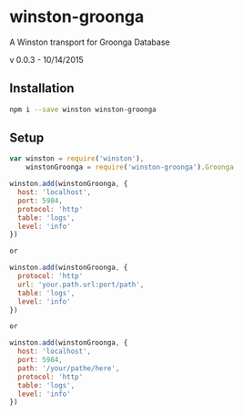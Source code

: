 # winston-groonga
A Winston transport for Groonga Database

v 0.0.3 - 10/14/2015

## Installation

```bash
npm i --save winston winston-groonga
```

## Setup

```js
var winston = require('winston'),
    winstonGroonga = require('winston-groonga').Groonga

winston.add(winstonGroonga, {
  host: 'localhost',
  port: 5984,
  protocol: 'http'
  table: 'logs',
  level: 'info'
})

or

winston.add(winstonGroonga, {
  protocol: 'http'
  url: 'your.path.url:port/path',
  table: 'logs',
  level: 'info'
})

or

winston.add(winstonGroonga, {
  host: 'localhost',
  port: 5984,
  path: '/your/pathe/here',
  protocol: 'http'
  table: 'logs',
  level: 'info'
})
```
